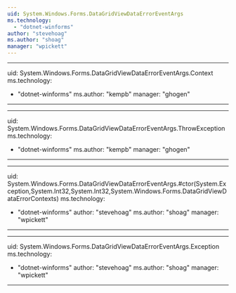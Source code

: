 ```yaml
---
uid: System.Windows.Forms.DataGridViewDataErrorEventArgs
ms.technology: 
  - "dotnet-winforms"
author: "stevehoag"
ms.author: "shoag"
manager: "wpickett"
---
```


---
uid: System.Windows.Forms.DataGridViewDataErrorEventArgs.Context
ms.technology: 
  - "dotnet-winforms"
ms.author: "kempb"
manager: "ghogen"
---

---
uid: System.Windows.Forms.DataGridViewDataErrorEventArgs.ThrowException
ms.technology: 
  - "dotnet-winforms"
ms.author: "kempb"
manager: "ghogen"
---

---
uid: System.Windows.Forms.DataGridViewDataErrorEventArgs.#ctor(System.Exception,System.Int32,System.Int32,System.Windows.Forms.DataGridViewDataErrorContexts)
ms.technology: 
  - "dotnet-winforms"
author: "stevehoag"
ms.author: "shoag"
manager: "wpickett"
---

---
uid: System.Windows.Forms.DataGridViewDataErrorEventArgs.Exception
ms.technology: 
  - "dotnet-winforms"
author: "stevehoag"
ms.author: "shoag"
manager: "wpickett"
---
